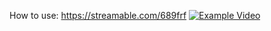 How to use: https://streamable.com/689frf
[![Example Video](example.gif)](https://i.imgur.com/tQvKL0P.gif)
